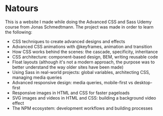 # Natours

This is a website I made while doing the Advanced CSS and Sass Udemy course from Jonas Schmedtmann. The project was made in order to learn the following:

- CSS techniques to create advanced designs and effects
- Advanced CSS animations with @keyframes, animation and transition
- How CSS works behind the scenes: the cascade, specificity, inheritance
- CSS architecture: component-based design, BEM, writing reusable code
- Float layouts (although it's not a modern approach, the purpose was to better understand the way older sites have been made)
- Using Sass in real-world projects: global variables, architecting CSS, managing media queries
- Advanced responsive design: media queries, mobile-first vs desktop-first
- Responsive images in HTML and CSS for faster pageloads
- SVG images and videos in HTML and CSS: building a background video effect
- The NPM ecosystem: development workflows and building processes
